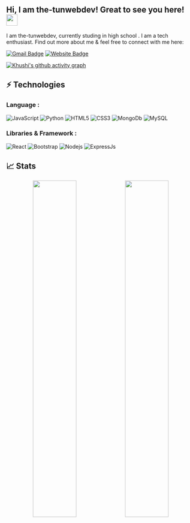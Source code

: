 ## Hi, I am the-tunwebdev! Great to see you here! <img src="https://raw.githubusercontent.com/aemmadi/aemmadi/master/wave.gif" width="30px">

I am the-tunwebdev, currently studing  in high school . I am a tech enthusiast. Find out more about me & feel free to connect with me here:


[![Gmail Badge](https://img.shields.io/badge/-the.tunwebdev@gmail.com-c14438?style=flat-square&logo=Gmail&logoColor=white&link=mailto:the-tunwebdev@gmail.com)](mailto:the-tunwebdev@gmail.com)
[![Website Badge](https://img.shields.io/badge/-Portfolio-black?style=flat-square&logo=Wordpress&logoColor=white&link=https://khushi0321.github.io/portfolio/#/)](https://khushi0321.github.io/portfolio/#/)

[![Khushi's github activity graph](https://activity-graph.herokuapp.com/graph?username=the-tunwebdev&theme=xcode)](https://git.io/the-tunwebdev)

## ⚡ Technologies

### Language :

![JavaScript](https://img.shields.io/badge/-JavaScript-black?style=flat-square&logo=javascript)
![Python](https://img.shields.io/badge/-Python-black?style=flat-square&logo=Python)
![HTML5](https://img.shields.io/badge/-HTML5-E34F26?style=flat-square&logo=html5&logoColor=white)
![CSS3](https://img.shields.io/badge/-CSS3-1572B6?style=flat-square&logo=css3)
![MongoDb](https://img.shields.io/badge/-MongoDb-007ACC?style=flat-square&logo=mongodb)
![MySQL](https://img.shields.io/badge/-MySQL-black?style=flat-square&logo=mysql)
### Libraries & Framework :

![React](https://img.shields.io/badge/-React-black?style=flat-square&logo=react)
![Bootstrap](https://img.shields.io/badge/-Bootstrap-563D7C?style=flat-square&logo=bootstrap)
![Nodejs](https://img.shields.io/badge/-Nodejs-black?style=flat-square&logo=Node.js)
![ExpressJs](https://img.shields.io/badge/-Expressjs-black?style=flat-square&logo=Express.js)




## 📈 Stats

<p align="center">

  <img width="48%" src="https://github-readme-stats.vercel.app/api?username=the-tunwebdev&show_icons=true&theme=tokyonight" />
  <img width="48%" src="https://github-readme-streak-stats.herokuapp.com/?user=the-tunwebdev&theme=tokyonight" />
</p>

<br>


